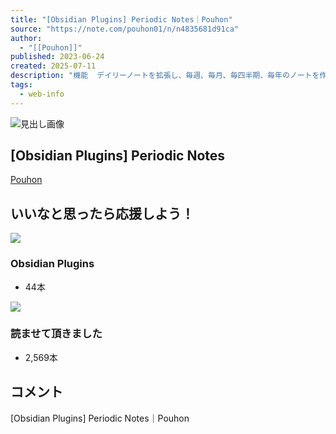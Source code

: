 ```yaml
---
title: "[Obsidian Plugins] Periodic Notes｜Pouhon"
source: "https://note.com/pouhon01/n/n4835681d91ca"
author:
  - "[[Pouhon]]"
published: 2023-06-24
created: 2025-07-11
description: "機能  デイリーノートを拡張し、毎週、毎月、毎四半期、毎年のノートを作成する。 それぞれのノートは設定でON/OFFが可能。  デイリーノート、Calendarプラグインとの統合機能有り。  CalendarとPeriodic Notes  ウィークリーノートはCalendarからも作成できる。 毎週だけでなく、毎月、四半期、毎年のノートが欲しい場合はPeriodic Notesを。  Migrate  コアプラグイン「デイリーノート」を使用している場合、Periodic Notesの設定画面で【Migrate】をクリックすると、現在の設定を引き継ぎ、Periodic Notes側でも"
tags:
  - web-info
---
```

![見出し画像](https://assets.st-note.com/production/uploads/images/108841079/rectangle_large_type_2_7a9f6f590cbc4b4c8ab9bcc1e41b2655.png?width=1200)

## \[Obsidian Plugins\] Periodic Notes

[Pouhon](https://note.com/pouhon01)

## いいなと思ったら応援しよう！

![](https://assets.st-note.com/production/uploads/images/107666556/magazine_cover_landscape_c5646dc39bfa448f25ca4c891e32dc12.png?width=200)

### Obsidian Plugins

- 44本

![](https://d2l930y2yx77uc.cloudfront.net/assets/default/default_magazine_header-fcef937b52acc29928856475838f16e16c530559fc5e72d04d56d795ceb0dc0f.png?width=200)

### 読ませて頂きました

- 2,569本

## コメント

\[Obsidian Plugins\] Periodic Notes｜Pouhon